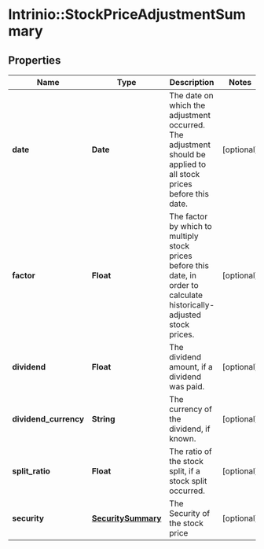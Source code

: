 # Intrinio::StockPriceAdjustmentSummary

## Properties
Name | Type | Description | Notes
------------ | ------------- | ------------- | -------------
**date** | **Date** | The date on which the adjustment occurred. The adjustment should be applied to all stock prices before this date. | [optional] 
**factor** | **Float** | The factor by which to multiply stock prices before this date, in order to calculate historically-adjusted stock prices. | [optional] 
**dividend** | **Float** | The dividend amount, if a dividend was paid. | [optional] 
**dividend_currency** | **String** | The currency of the dividend, if known. | [optional] 
**split_ratio** | **Float** | The ratio of the stock split, if a stock split occurred. | [optional] 
**security** | [**SecuritySummary**](SecuritySummary.md) | The Security of the stock price | [optional] 


